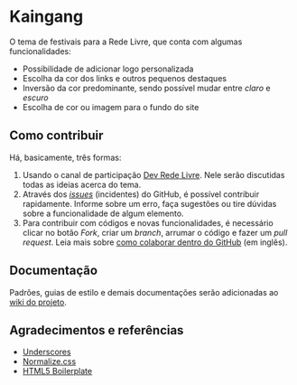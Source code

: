 # Kaingang
O tema de festivais para a Rede Livre, que conta com algumas funcionalidades:

* Possibilidade de adicionar logo personalizada
* Escolha da cor dos links e outros pequenos destaques
* Inversão da cor predominante, sendo possível mudar entre *claro* e *escuro*
* Escolha de cor ou imagem para o fundo do site


## Como contribuir
Há, basicamente, três formas:

1. Usando o canal de participação [Dev Rede Livre](http://dev.redelivre.org.br/tag/kaingang). Nele serão discutidas todas as ideias acerca do tema.
2. Através dos [*issues*](https://github.com/redelivre/kaingang/issues) (incidentes) do GitHub, é possível contribuir rapidamente. Informe sobre um erro, faça sugestões ou tire dúvidas sobre a funcionalidade de algum elemento.
3. Para contribuir com códigos e novas funcionalidades, é necessário clicar no botão *Fork*, criar um *branch*, arrumar o código e fazer um *pull request*. Leia mais sobre [como colaborar dentro do GitHub](https://help.github.com/categories/63/articles) (em inglês).

## Documentação
Padrões, guias de estilo e demais documentações serão adicionadas ao [wiki do projeto](https://github.com/redelivre/kaingang/wiki).

## Agradecimentos e referências
* [Underscores](http://underscores.me)
* [Normalize.css](http://necolas.github.io/normalize.css/)
* [HTML5 Boilerplate](http://html5boilerplate.com/)
